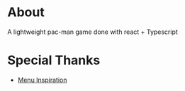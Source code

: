 # About 
A lightweight pac-man game done with react + Typescript


# Special Thanks
- [Menu Inspiration](https://codepen.io/lisilinhart/pen/OJRoRJe)
